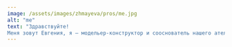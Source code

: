 ```yaml
---
image: /assets/images/zhmayeva/pros/me.jpg
alt: "me"
text: "Здравствуйте!
Меня зовут Евгения, я — модельер-конструктор и сооснователь нашего ателье-мастерской. Одеждой я начала увлекаться ещё в юности. Образование у меня профильное - окончила Колледж Декоративно-Прикладного Искусства имени Карла Фаберже, а так же Московский Государственный Университет Дизайна и Технологии. Наше ателье работает задействуя всю цепочку — от эскиза и подбора материалов, до образцов и готовых изделий. Как с индивидуальным пошивом, так и с небольшими партиями для начинающих дизайнеров. Дело своё очень люблю и буду рада помочь воплотить в жизнь вещь вашей мечты!"
---
```

